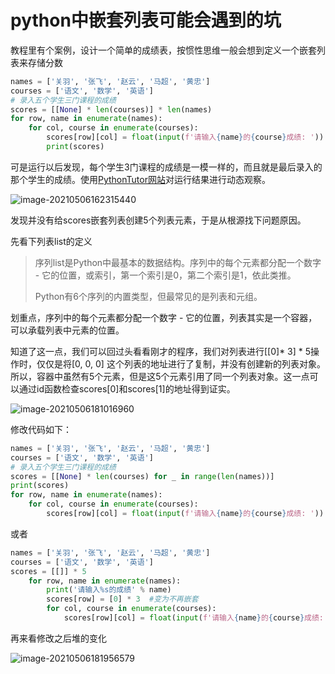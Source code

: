 # python中嵌套列表可能会遇到的坑

教程里有个案例，设计一个简单的成绩表，按惯性思维一般会想到定义一个嵌套列表来存储分数

```python
names = ['关羽', '张飞', '赵云', '马超', '黄忠']
courses = ['语文', '数学', '英语']
# 录入五个学生三门课程的成绩
scores = [[None] * len(courses)] * len(names)
for row, name in enumerate(names):
    for col, course in enumerate(courses):
        scores[row][col] = float(input(f'请输入{name}的{course}成绩: '))
        print(scores)
```

可是运行以后发现，每个学生3门课程的成绩是一模一样的，而且就是最后录入的那个学生的成绩。使用[PythonTutor网站](http://www.pythontutor.com/visualize.html#mode=edit)对运行结果进行动态观察。

![image-20210506162315440](C:\Users\KLYG\AppData\Roaming\Typora\typora-user-images\image-20210506162315440.png)

发现并没有给scores嵌套列表创建5个列表元素，于是从根源找下问题原因。

先看下列表list的定义

> 序列list是Python中最基本的数据结构。序列中的每个元素都分配一个数字 - 它的位置，或索引，第一个索引是0，第二个索引是1，依此类推。
>
> Python有6个序列的内置类型，但最常见的是列表和元组。

划重点，序列中的每个元素都分配一个数字 - 它的位置，列表其实是一个容器，可以承载列表中元素的位置。

知道了这一点，我们可以回过头看看刚才的程序，我们对列表进行[[0]* 3] * 5操作时，仅仅是将[0, 0, 0] 这个列表的地址进行了复制，并没有创建新的列表对象。所以，容器中虽然有5个元素，但是这5个元素引用了同一个列表对象。这一点可以通过id函数检查scores[0]和scores[1]的地址得到证实。

![image-20210506181016960](C:\Users\KLYG\AppData\Roaming\Typora\typora-user-images\image-20210506181016960.png)

修改代码如下：

```python
names = ['关羽', '张飞', '赵云', '马超', '黄忠']
courses = ['语文', '数学', '英语']
# 录入五个学生三门课程的成绩
scores = [[None] * len(courses) for _ in range(len(names))]
print(scores)
for row, name in enumerate(names):
    for col, course in enumerate(courses):
    	scores[row][col] = float(input(f'请输入{name}的{course}成绩: '))
```

或者

```python
names = ['关羽', '张飞', '赵云', '马超', '黄忠']
courses = ['语文', '数学', '英语']
scores = [[]] * 5
    for row, name in enumerate(names):
        print('请输入%s的成绩' % name)
        scores[row] = [0] * 3  #变为不再嵌套
        for col, course in enumerate(courses):
    		scores[row][col] = float(input(f'请输入{name}的{course}成绩: '))
```

再来看修改之后堆的变化

![image-20210506181956579](C:\Users\KLYG\AppData\Roaming\Typora\typora-user-images\image-20210506181956579.png)

